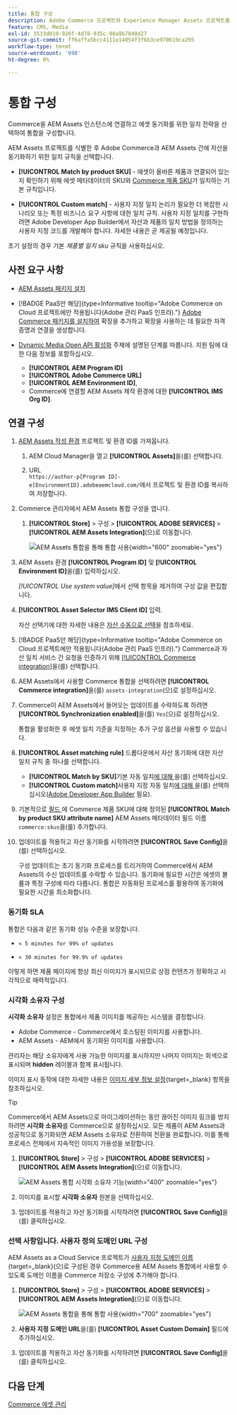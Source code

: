 ```yaml
---
title: 통합 구성
description: Adobe Commerce 프로젝트와 Experience Manager Assets 프로젝트를 연결하여 이 두 시스템 간에 에셋을 동기화하는 방법에 대해 알아봅니다.
feature: CMS, Media
exl-id: 3533d010-926f-4d78-935c-98a9b7040d27
source-git-commit: ff6affa5bcc4111e14054f3f6b3ce970619ca295
workflow-type: tm+mt
source-wordcount: '698'
ht-degree: 0%

---
```


# 통합 구성

Commerce을 AEM Assets 인스턴스에 연결하고 에셋 동기화를 위한 일치 전략을 선택하여 통합을 구성합니다.

AEM Assets 프로젝트를 식별한 후 Adobe Commerce과 AEM Assets 간에 자산을 동기화하기 위한 일치 규칙을 선택합니다.

* **[!UICONTROL Match by product SKU]** - 에셋이 올바른 제품과 연결되어 있는지 확인하기 위해 에셋 메타데이터의 SKU와 [Commerce 제품 SKU](https://experienceleague.adobe.com/en/docs/commerce-operations/implementation-playbook/glossary#sku)가 일치하는 기본 규칙입니다.

* **[!UICONTROL Custom match]** - 사용자 지정 일치 논리가 필요한 더 복잡한 시나리오 또는 특정 비즈니스 요구 사항에 대한 일치 규칙. 사용자 지정 일치를 구현하려면 Adobe Developer App Builder에서 자산과 제품의 일치 방법을 정의하는 사용자 지정 코드를 개발해야 합니다. 자세한 내용은 곧 제공될 예정입니다.

초기 설정의 경우 기본 *제품별 일치 sku* 규칙을 사용하십시오.

## 사전 요구 사항

* [AEM Assets 패키지 설치](configure-aem.md)

* [!BADGE PaaS만 해당]{type=Informative tooltip="Adobe Commerce on Cloud 프로젝트에만 적용됩니다(Adobe 관리 PaaS 인프라)."} [Adobe Commerce 패키지를 설치하여](configure-commerce.md) 확장을 추가하고 확장을 사용하는 데 필요한 자격 증명과 연결을 생성합니다.

* [Dynamic Media Open API 활성화](https://experienceleague.adobe.com/en/docs/experience-manager-cloud-service/content/assets/dynamicmedia/dynamic-media-open-apis/dynamic-media-open-apis-overview#enable-dynamic-media-open-apis) 주제에 설명된 단계를 따릅니다. 지원 팀에 대한 다음 정보를 포함하십시오.

   * **[!UICONTROL AEM Program ID]**
   * **[!UICONTROL Adobe Commerce URL]**
   * **[!UICONTROL AEM Environment ID]**,
   * Commerce에 연결할 AEM Assets 제작 환경에 대한 **[!UICONTROL IMS Org ID]**.

## 연결 구성

1. [AEM Assets 작성 환경](https://experienceleague.adobe.com/en/docs/experience-manager-cloud-service/content/sites/authoring/quick-start) 프로젝트 및 환경 ID를 가져옵니다.

   1. AEM Cloud Manager을 열고 **[!UICONTROL Assets]**&#x200B;을(를) 선택합니다.

   1. URL <br>`https://author-p[Program ID]-e[EnvironmentID].adobeaemcloud.com/`에서 프로젝트 및 환경 ID를 복사하여 저장합니다.

1. Commerce 관리자에서 AEM Assets 통합 구성을 엽니다.

   1. **[!UICONTROL Store]** > 구성 > **[!UICONTROL ADOBE SERVICES]** > **[!UICONTROL AEM Assets Integration]**(으)로 이동합니다.

      ![AEM Assets 통합을 통해 통합 사용](../assets/aem-assets-view.png){width="600" zoomable="yes"}

1. AEM Assets 환경 **[!UICONTROL Program ID]** 및 **[!UICONTROL Environment ID]**&#x200B;을(를) 입력하십시오.

   *[!UICONTROL Use system value]*&#x200B;에서 선택 항목을 제거하여 구성 값을 편집합니다.

1. **[!UICONTROL Asset Selector IMS Client ID]** 입력.

   자산 선택기에 대한 자세한 내용은 [자산 수동으로 선택](../synchronize/asset-selector-integration.md)을 참조하세요.

1. [!BADGE PaaS만 해당]{type=Informative tooltip="Adobe Commerce on Cloud 프로젝트에만 적용됩니다(Adobe 관리 PaaS 인프라)."} Commerce과 자산 일치 서비스 간 요청을 인증하기 위해 [[!UICONTROL Commerce integration]](configure-commerce.md#add-the-integration-to-the-commerce-environment)을(를) 선택합니다.

1. AEM Assets에서 사용할 Commerce 통합을 선택하려면 **[!UICONTROL Commerce integration]**&#x200B;을(를) `assets-integration`(으)로 설정하십시오.

1. Commerce이 AEM Assets에서 들어오는 업데이트를 수락하도록 하려면 **[!UICONTROL Synchronization enabled]**&#x200B;을(를) `Yes`(으)로 설정하십시오.

   통합을 활성화한 후 에셋 일치 기준을 지정하는 추가 구성 옵션을 사용할 수 있습니다.

1. **[!UICONTROL Asset matching rule]** 드롭다운에서 자산 동기화에 대한 자산 일치 규칙 중 하나를 선택합니다.

   * **[!UICONTROL Match by SKU]**&#x200B;기본 자동 일치[에 대해 ](../synchronize/default-match.md)을(를) 선택하십시오.
   * **[!UICONTROL Custom match]**&#x200B;사용자 지정 자동 일치[에 대해 ](../synchronize/custom-match.md)을(를) 선택하십시오([Adobe Developer App Builder](https://experienceleague.adobe.com/en/docs/commerce-learn/tutorials/adobe-developer-app-builder/introduction-to-app-builder) 필요).

1. 기본적으로 [ 필드 ](configure-aem.md#configure-metadata)에 Commerce 제품 SKU에 대해 정의된 **[!UICONTROL Match by product SKU attribute name]** AEM Assets 메타데이터 필드 이름`commerce:skus`을(를) 추가합니다.

1. 업데이트를 적용하고 자산 동기화를 시작하려면 **[!UICONTROL Save Config]**&#x200B;을(를) 선택하십시오.

   구성 업데이트는 초기 동기화 프로세스를 트리거하여 Commerce에서 AEM Assets의 수신 업데이트를 수락할 수 있습니다. 동기화에 필요한 시간은 에셋의 볼륨과 특정 구성에 따라 다릅니다. 통합은 자동화된 프로세스를 활용하여 동기화에 필요한 시간을 최소화합니다.

### 동기화 SLA

통합은 다음과 같은 동기화 성능 수준을 보장합니다.

* `< 5 minutes for 99% of updates`

* `< 30 minutes for 99.9% of updates`

이렇게 하면 제품 페이지에 항상 최신 이미지가 표시되므로 상점 컨텐츠가 정확하고 시각적으로 매력적입니다.

### 시각화 소유자 구성

**시각화 소유자** 설정은 통합에서 제품 이미지를 제공하는 시스템을 결정합니다.

* Adobe Commerce - Commerce에서 호스팅된 이미지를 사용합니다.
* AEM Assets - AEM에서 동기화된 이미지를 사용합니다.

관리자는 해당 소유자에게 사용 가능한 이미지를 표시하지만 나머지 이미지는 회색으로 표시되며 **hidden** 레이블과 함께 표시됩니다.

이미지 표시 동작에 대한 자세한 내용은 [이미지 세부 정보 설정](https://experienceleague.adobe.com/en/docs/commerce-admin/catalog/products/digital-assets/product-image#set-image-details){target=_blank} 항목을 참조하십시오.

>[!TIP]
>
> Commerce에서 AEM Assets으로 마이그레이션하는 동안 끊어진 이미지 링크를 방지하려면 **시각화 소유자**&#x200B;를 Commerce으로 설정하십시오. 모든 제품이 AEM Assets과 성공적으로 동기화되면 AEM Assets 소유자로 전환하여 전환을 완료합니다. 이를 통해 프로세스 전체에서 지속적인 이미지 가용성을 보장합니다.

1. **[!UICONTROL Store]** > 구성 > **[!UICONTROL ADOBE SERVICES]** > **[!UICONTROL AEM Assets Integration]**(으)로 이동합니다.

   ![AEM Assets 통합 시각화 소유자 기능](../assets/visualization-owner-detail.png){width="400" zoomable="yes"}

1. 이미지를 표시할 **시각화 소유자** 원본을 선택하십시오.

1. 업데이트를 적용하고 자산 동기화를 시작하려면 **[!UICONTROL Save Config]**&#x200B;을(를) 클릭하십시오.

### 선택 사항입니다. 사용자 정의 도메인 URL 구성

AEM Assets as a Cloud Service 프로젝트가 [사용자 지정 도메인 이름](https://experienceleague.adobe.com/ko/docs/experience-manager-cloud-service/content/implementing/using-cloud-manager/custom-domain-names/add-custom-domain-name){target=_blank}(으)로 구성된 경우 Commerce용 AEM Assets 통합에서 사용할 수 있도록 도메인 이름을 Commerce 저장소 구성에 추가해야 합니다.

1. **[!UICONTROL Store]** > 구성 > **[!UICONTROL ADOBE SERVICES]** > **[!UICONTROL AEM Assets Integration]**(으)로 이동합니다.

   ![AEM Assets 통합을 통해 통합 사용](../assets/aem-assets-view.png){width="700" zoomable="yes"}

1. **사용자 지정 도메인 URL**&#x200B;을(를) **[!UICONTROL Asset Custom Domain]** 필드에 추가하십시오.

1. 업데이트를 적용하고 자산 동기화를 시작하려면 **[!UICONTROL Save Config]**&#x200B;을(를) 클릭하십시오.

## 다음 단계

[Commerce 에셋 관리](../manage-assets.md)
